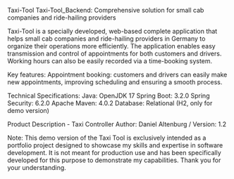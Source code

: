 Taxi-Tool
Taxi-Tool_Backend:
Comprehensive solution for small cab companies and ride-hailing providers

Taxi-Tool is a specially developed, web-based complete application that helps small cab companies and ride-hailing providers in Germany to organize their operations more efficiently. 
The application enables easy transmission and control of appointments for both customers and drivers. Working hours can also be easily recorded via a time-booking system.

Key features:
Appointment booking: customers and drivers can easily make new appointments, improving scheduling and ensuring a smooth process.

Technical Specifications:
Java: OpenJDK 17
Spring Boot: 3.2.0
Spring Security: 6.2.0
Apache Maven: 4.0.2
Database: Relational (H2, only for demo version)


Product Description - Taxi Controller
Author: Daniel Altenburg / Version: 1.2 

Note:
This demo version of the Taxi Tool is exclusively intended as a portfolio project designed to showcase my skills and expertise in software development. It is not meant for production use and has been specifically developed for this purpose to demonstrate my capabilities. Thank you for your understanding.
